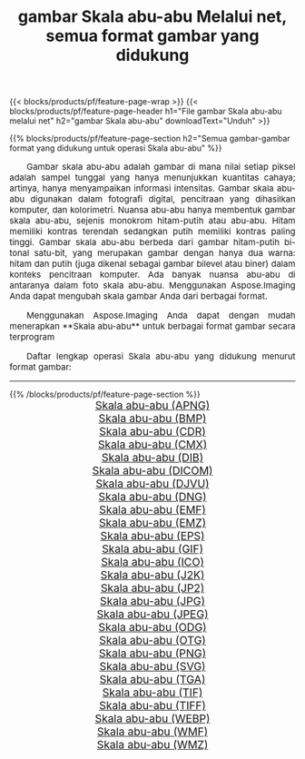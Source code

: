 ﻿---
title: gambar Skala abu-abu Melalui net, semua format gambar yang didukung 
weight: 3920
url: /id/net/grayscale/ 
lang: id
langdirlevel: 2
locales: zh-hans,ja,it,ru,de,es,fr,nl,id,lt,pl,pt,vi,tr,ko,zh-hant,ar,hi,th,sv,cs,uk,he
description: Menggunakan Aspose.Imaging Anda dapat dengan mudah Skala abu-abu gambar Via net
---

{{< blocks/products/pf/feature-page-wrap >}}
{{< blocks/products/pf/feature-page-header h1="File gambar Skala abu-abu melalui net" h2="gambar Skala abu-abu" downloadText="Unduh" >}}


{{% blocks/products/pf/feature-page-section  h2="Semua gambar-gambar format yang didukung untuk operasi Skala abu-abu" %}}
<p align="justify" style="text-indent:2em;font-size:15px;">
Gambar skala abu-abu adalah gambar di mana nilai setiap piksel adalah sampel tunggal yang hanya menunjukkan kuantitas cahaya; artinya, hanya menyampaikan informasi intensitas. Gambar skala abu-abu digunakan dalam fotografi digital, pencitraan yang dihasilkan komputer, dan kolorimetri. Nuansa abu-abu hanya membentuk gambar skala abu-abu, sejenis monokrom hitam-putih atau abu-abu. Hitam memiliki kontras terendah sedangkan putih memiliki kontras paling tinggi. Gambar skala abu-abu berbeda dari gambar hitam-putih bi-tonal satu-bit, yang merupakan gambar dengan hanya dua warna: hitam dan putih (juga dikenal sebagai gambar bilevel atau biner) dalam konteks pencitraan komputer. Ada banyak nuansa abu-abu di antaranya dalam foto skala abu-abu. Menggunakan Aspose.Imaging Anda dapat mengubah skala gambar Anda dari berbagai format.
</p>
<p align="justify" style="text-indent:2em;font-size:15px;">
Menggunakan Aspose.Imaging Anda dapat dengan mudah menerapkan **Skala abu-abu** untuk berbagai format gambar secara terprogram
</p>
<p align="justify" style="text-indent:2em;font-size:15px;">
Daftar lengkap operasi Skala abu-abu yang didukung menurut format gambar:
</p>
<hr/>
{{% /blocks/products/pf/feature-page-section %}}
<div class="container-fluid productfamilypage bg-gray">
    <div class="convertypes bg-gray agp-content section">
        <div class="container">
		<div class="row other-converters" style="gap: 10px;font-size: 19px;text-align:center;">
		    <div class='col-md-2 other-converter remove-lp remove-rp'><a href="/imaging/id/net/grayscale/apng/" style="padding:15px;">Skala abu-abu (APNG)</a></div><div class='col-md-2 other-converter remove-lp remove-rp'><a href="/imaging/id/net/grayscale/bmp/" style="padding:15px;">Skala abu-abu (BMP)</a></div><div class='col-md-2 other-converter remove-lp remove-rp'><a href="/imaging/id/net/grayscale/cdr/" style="padding:15px;">Skala abu-abu (CDR)</a></div><div class='col-md-2 other-converter remove-lp remove-rp'><a href="/imaging/id/net/grayscale/cmx/" style="padding:15px;">Skala abu-abu (CMX)</a></div><div class='col-md-2 other-converter remove-lp remove-rp'><a href="/imaging/id/net/grayscale/dib/" style="padding:15px;">Skala abu-abu (DIB)</a></div><div class='col-md-2 other-converter remove-lp remove-rp'><a href="/imaging/id/net/grayscale/dicom/" style="padding:15px;">Skala abu-abu (DICOM)</a></div><div class='col-md-2 other-converter remove-lp remove-rp'><a href="/imaging/id/net/grayscale/djvu/" style="padding:15px;">Skala abu-abu (DJVU)</a></div><div class='col-md-2 other-converter remove-lp remove-rp'><a href="/imaging/id/net/grayscale/dng/" style="padding:15px;">Skala abu-abu (DNG)</a></div><div class='col-md-2 other-converter remove-lp remove-rp'><a href="/imaging/id/net/grayscale/emf/" style="padding:15px;">Skala abu-abu (EMF)</a></div><div class='col-md-2 other-converter remove-lp remove-rp'><a href="/imaging/id/net/grayscale/emz/" style="padding:15px;">Skala abu-abu (EMZ)</a></div><div class='col-md-2 other-converter remove-lp remove-rp'><a href="/imaging/id/net/grayscale/eps/" style="padding:15px;">Skala abu-abu (EPS)</a></div><div class='col-md-2 other-converter remove-lp remove-rp'><a href="/imaging/id/net/grayscale/gif/" style="padding:15px;">Skala abu-abu (GIF)</a></div><div class='col-md-2 other-converter remove-lp remove-rp'><a href="/imaging/id/net/grayscale/ico/" style="padding:15px;">Skala abu-abu (ICO)</a></div><div class='col-md-2 other-converter remove-lp remove-rp'><a href="/imaging/id/net/grayscale/j2k/" style="padding:15px;">Skala abu-abu (J2K)</a></div><div class='col-md-2 other-converter remove-lp remove-rp'><a href="/imaging/id/net/grayscale/jp2/" style="padding:15px;">Skala abu-abu (JP2)</a></div><div class='col-md-2 other-converter remove-lp remove-rp'><a href="/imaging/id/net/grayscale/jpg/" style="padding:15px;">Skala abu-abu (JPG)</a></div><div class='col-md-2 other-converter remove-lp remove-rp'><a href="/imaging/id/net/grayscale/jpeg/" style="padding:15px;">Skala abu-abu (JPEG)</a></div><div class='col-md-2 other-converter remove-lp remove-rp'><a href="/imaging/id/net/grayscale/odg/" style="padding:15px;">Skala abu-abu (ODG)</a></div><div class='col-md-2 other-converter remove-lp remove-rp'><a href="/imaging/id/net/grayscale/otg/" style="padding:15px;">Skala abu-abu (OTG)</a></div><div class='col-md-2 other-converter remove-lp remove-rp'><a href="/imaging/id/net/grayscale/png/" style="padding:15px;">Skala abu-abu (PNG)</a></div><div class='col-md-2 other-converter remove-lp remove-rp'><a href="/imaging/id/net/grayscale/svg/" style="padding:15px;">Skala abu-abu (SVG)</a></div><div class='col-md-2 other-converter remove-lp remove-rp'><a href="/imaging/id/net/grayscale/tga/" style="padding:15px;">Skala abu-abu (TGA)</a></div><div class='col-md-2 other-converter remove-lp remove-rp'><a href="/imaging/id/net/grayscale/tif/" style="padding:15px;">Skala abu-abu (TIF)</a></div><div class='col-md-2 other-converter remove-lp remove-rp'><a href="/imaging/id/net/grayscale/tiff/" style="padding:15px;">Skala abu-abu (TIFF)</a></div><div class='col-md-2 other-converter remove-lp remove-rp'><a href="/imaging/id/net/grayscale/webp/" style="padding:15px;">Skala abu-abu (WEBP)</a></div><div class='col-md-2 other-converter remove-lp remove-rp'><a href="/imaging/id/net/grayscale/wmf/" style="padding:15px;">Skala abu-abu (WMF)</a></div><div class='col-md-2 other-converter remove-lp remove-rp'><a href="/imaging/id/net/grayscale/wmz/" style="padding:15px;">Skala abu-abu (WMZ)</a></div>
                </div>
        </div>
    </div>
</div>
<br/>
